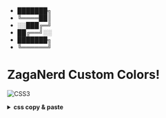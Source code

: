 * ███████╗
* ╚════██║
* ░░███╔═╝
* ██╔══╝░░
* ███████╗
* ╚══════╝

# ZagaNerd Custom Colors!
![CSS3](https://img.shields.io/badge/css3-%231572B6.svg?style=for-the-badge&logo=css3&logoColor=white)

<!-- Proudly created with GPRM ( https://gprm.itsvg.in ) -->
<details>
<summary><b>css copy & paste</b></summary>
```bash
#D76565 = red
#D7A665 = orange
#D7D565 = yellow
#87D765 = green
#65D7CE = cyan
#6598D7 = blue
#A065D7 = purple
#F7F3FC = white
#1A1A23 = black
#43435B = grey
```
</details>
